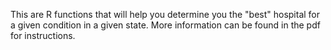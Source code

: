 This are R functions that will help you determine you the "best" hospital for a given condition in a given state.  More information can be found in the pdf for instructions.
